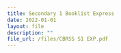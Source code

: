 ```yaml
---
title: Secondary 1 Booklist Express
date: 2022-01-01
layout: file
description: ""
file_url: /files/CBRSS S1 EXP.pdf
---
```

